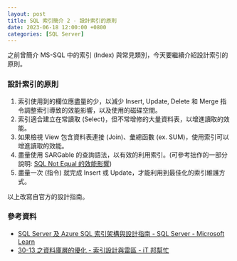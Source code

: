 ```yaml
---
layout: post
title: SQL 索引簡介 2 - 設計索引的原則
date: 2023-06-18 12:00:00 +0800
categories: [SQL Server]
---
```


之前曾簡介 MS-SQL 中的索引 (Index) 與常見類別，今天要繼續介紹設計索引的原則。

### 設計索引的原則

1. 索引使用到的欄位應盡量的少，以減少 Insert, Update, Delete 和 Merge 指令調整索引導致的效能影響，以及使用的磁碟空間。
2. 索引適合建立在常讀取 (Select)，但不常增修的大量資料表，以增進讀取的效能。
3. 如果檢視 View 包含資料表連接 (Join)、彙總函數 (ex. SUM)，使用索引可以增進讀取的效能。
4. 盡量使用 SARGable 的查詢語法，以有效的利用索引。(可參考拙作的一部分說明: [SQL Not Equal 的效能影響](/SQL_Not_Equal/))
5. 盡量一次 (指令) 就完成 Insert 或 Update，才能利用到最佳化的索引維護方式。

以上改寫自官方的設計指南。

### 參考資料

- [SQL Server 及 Azure SQL 索引架構與設計指南 - SQL Server - Microsoft Learn](https://learn.microsoft.com/zh-tw/sql/relational-databases/sql-server-index-design-guide?view=sql-server-ver16)
- [30-13 之資料庫層的優化 - 索引設計與雷區 - iT 邦幫忙](https://ithelp.ithome.com.tw/articles/10221971)